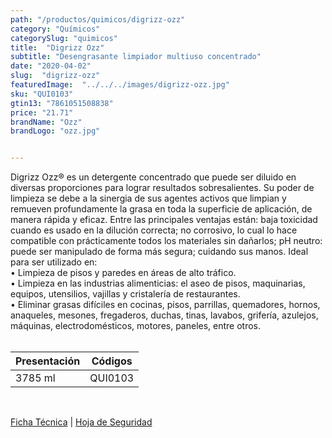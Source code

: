 ```yaml
---
path: "/productos/quimicos/digrizz-ozz"
category: "Químicos"
categorySlug: "quimicos"
title:  "Digrizz Ozz"
subtitle: "Desengrasante limpiador multiuso concentrado"
date: "2020-04-02"
slug:  "digrizz-ozz"
featuredImage:  "../../../images/digrizz-ozz.jpg"
sku: "QUI0103"
gtin13: "7861051508838"
price: "21.71"
brandName: "Ozz"
brandLogo: "ozz.jpg"


---
```

Digrizz Ozz® es un detergente concentrado que puede ser diluido en diversas proporciones para lograr resultados sobresalientes. Su poder de limpieza se debe a la sinergia de sus agentes activos que limpian y remueven profundamente la grasa en toda la superficie de aplicación, de manera rápida y eficaz. Entre las principales ventajas están: baja toxicidad cuando es usado en la dilución correcta; no corrosivo, lo cual lo hace compatible con prácticamente todos los materiales sin dañarlos; pH neutro: puede ser manipulado de forma más segura; cuidando sus manos. Ideal para ser utilizado en:<br/>
• Limpieza de pisos y paredes en áreas de alto tráfico.<br/>
• Limpieza en las industrias alimenticias: el aseo de pisos, maquinarias, equipos, utensilios, vajillas y cristalería de restaurantes.<br/>
• Eliminar grasas difíciles en cocinas, pisos, parrillas, quemadores, hornos, anaqueles, mesones, fregaderos, duchas, tinas, lavabos, grifería, azulejos, máquinas, electrodomésticos, motores, paneles, entre otros.
 <br/><br/>
<table class="min-w-full md:min-w-0 divide-y-0 divide-gray-200">
          <thead class=" bg-white">
            <tr>
              <th scope="col" class="px-6 text-center text-xs font-medium text-primary-lighter uppercase tracking-wider">
                Presentación
              </th>
              <th scope="col" class="px-6 py-3 text-center text-xs font-medium text-primary-lighter uppercase tracking-wider">
                Códigos
              </th>
            </tr>
          </thead>
          <tbody>
            <tr class="bg-gray-400">
              <td class="px-6 py-4 whitespace-nowrap text-sm text-gray-700 text-center">
              3785 ml
              </td>
              <td class="px-6 py-4 whitespace-nowrap text-sm text-gray-700 text-center">
              QUI0103
              </td>
            </tr>
          </tbody>
        </table>
        <br>

 <a href="../../../files/FT-digrizz.pdf" target="_blank" rel="noopener">Ficha Técnica</a> |
 <a href="../../../files/MSDS-digrizz.pdf" target="_blank" rel="noopener">Hoja de Seguridad</a>
